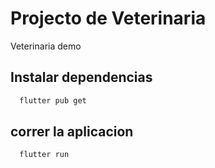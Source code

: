 # Projecto de Veterinaria

Veterinaria demo

## Instalar dependencias
```bash
  flutter pub get
```
## correr la aplicacion

```bash
  flutter run
```


